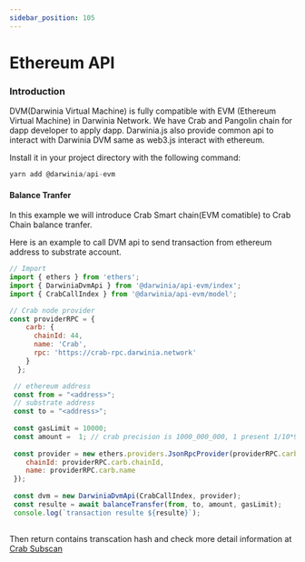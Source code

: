 ```yaml
---
sidebar_position: 105
---
```


# Ethereum API

### Introduction

DVM(Darwinia Virtual Machine) is fully compatible with EVM (Ethereum Virtual Machine) in Darwinia Network. We have Crab and Pangolin chain for dapp developer to apply dapp. Darwinia.js also provide common api to interact with Darwinia DVM  same as web3.js interact with ethereum.





Install it in your project directory with the following command:

``` javascript
yarn add @darwinia/api-evm
```


####  Balance Tranfer

In this example we will introduce Crab Smart chain(EVM comatible) to Crab Chain balance tranfer.

Here is an example to call DVM api to send transaction from ethereum address to substrate account.


``` javascript 
// Import 
import { ethers } from 'ethers';
import { DarwiniaDvmApi } from '@darwinia/api-evm/index';
import { CrabCallIndex } from '@darwinia/api-evm/model';

// Crab node provider
const providerRPC = {
    carb: {
      chainId: 44,
      name: 'Crab',
      rpc: 'https://crab-rpc.darwinia.network'
    }
  };

 // ethereum address 
 const from = "<address>";
 // substrate address
 const to = "<address>";
   
 const gasLimit = 10000; 
 const amount =  1; // crab precision is 1000_000_000, 1 present 1/10*9 token 
  
 const provider = new ethers.providers.JsonRpcProvider(providerRPC.carb.rpc, {
    chainId: providerRPC.carb.chainId,
    name: providerRPC.carb.name
 });
 
 const dvm = new DarwiniaDvmApi(CrabCallIndex, provider);
 const resulte = await balanceTransfer(from, to, amount, gasLimit);
 console.log(`transaction resulte ${resulte}`);
  
```

Then return contains transcation hash and check more detail information at [Crab Subscan](https://crab.subscan.io/)